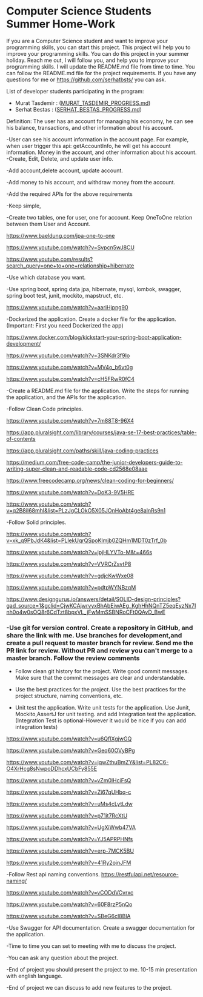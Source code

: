 # Computer Science Students Summer Home-Work

If you are a Computer Science student and want to improve your programming skills, you can start this project. This project will help you to improve your programming skills. You can do this project in your summer holiday.
Reach me out, I will follow you, and help you to improve your programming skills. I will update the README.md file from time to time. You can follow the README.md file for the project requirements.
If you have any questions for me or https://github.com/serhatbsts/ you can ask. 

List of developer students participating in the program:

- Murat Tasdemir : ([MURAT_TASDEMIR_PROGRESS.md](students%2FMURAT_TASDEMIR_PROGRESS.md))
- Serhat Bestas : ([SERHAT_BESTAS_PROGRESS.md](students%2FSERHAT_BESTAS_PROGRESS.md))

Definition: The user has an account for managing his economy, he can see his balance, transactions, and other information about his account.

-User can see his account information in the account page.
For example, when user trigger this api: getAccountInfo, he will get his account information. Money in the account, and other information about his account.
-Create, Edit, Delete, and update user info.

-Add account,delete account, update account.

-Add money to his account, and withdraw money from the account.

-Add the required APIs for the above requirements

-Keep simple, 

-Create two tables, one for user, one for account. Keep OneToOne relation between them User and Account.

https://www.baeldung.com/jpa-one-to-one

https://www.youtube.com/watch?v=Svpcn5wJ8CU

https://www.youtube.com/results?search_query=one+to+one+relationship+hibernate

-Use which database you want.

-Use spring boot, spring data jpa, hibernate, mysql, lombok, swagger, spring boot test, junit, mockito, mapstruct, etc.

https://www.youtube.com/watch?v=aariHjpng90

-Dockerized the application. Create a docker file for the application.(Important: First you need Dockerized the app)

https://www.docker.com/blog/kickstart-your-spring-boot-application-development/

https://www.youtube.com/watch?v=3SNKdr3f9Io

https://www.youtube.com/watch?v=MV4o_b6vt0g

https://www.youtube.com/watch?v=cH5FRwR0fC4

-Create a README.md file for the application. Write the steps for running the application, and the APIs for the application.

-Follow Clean Code principles.

https://www.youtube.com/watch?v=7m88T8-96X4

https://app.pluralsight.com/library/courses/java-se-17-best-practices/table-of-contents

https://app.pluralsight.com/paths/skill/java-coding-practices

https://medium.com/free-code-camp/the-junior-developers-guide-to-writing-super-clean-and-readable-code-cd2568e08aae

https://www.freecodecamp.org/news/clean-coding-for-beginners/

https://www.youtube.com/watch?v=DoK3-9V5HRE

https://www.youtube.com/watch?v=q2B8iI68mhI&list=PLzJgCLOkO5X05JOnHoAbt4ge8alnRs9n1

-Follow Solid principles.

https://www.youtube.com/watch?v=xk_q9PbJdK4&list=PLlekUqrQSpoKlmjb0ZQHm1MDT0zTrf_0b

https://www.youtube.com/watch?v=jpjHLYVTo-M&t=466s

https://www.youtube.com/watch?v=VVRCrZsvtP8

https://www.youtube.com/watch?v=gdjcKwWxe08

https://www.youtube.com/watch?v=pdtpWYNBzqM

https://www.designgurus.io/answers/detail/SOLID-design-principles?gad_source=1&gclid=CjwKCAjwrvyxBhAbEiwAEg_KghHhNQnTZ5eqEyzNx7Inh0o4w0sOQ8r6CdTzt8bpxVL_jFwMmSSBNRoCFt0QAvD_BwE

### -Use git for version control. Create a repository in GitHub, and share the link with me. Use branches for development,and create a pull request to master branch for review. Send me the PR link for review. Without PR and review you can't merge to a master branch. Follow the review comments

- Follow clean git history for the project. Write good commit messages. Make sure that the commit messages are clear and understandable.

- Use the best practices for the project. Use the best practices for the project structure, naming conventions, etc.

- Unit test the application. Write unit tests for the application. Use Junit, Mockito,AssertJ for unit testing.
and add Integration test the application.(Integration Test is optional-However it would be nice if you can add integration tests)

https://www.youtube.com/watch?v=u6QfIXgjwGQ

https://www.youtube.com/watch?v=Geq60OVyBPg

https://www.youtube.com/watch?v=jqwZthuBmZY&list=PL82C6-O4XrHcg8sNwpoDDhcxUCbFy855E

https://www.youtube.com/watch?v=vZm0lHciFsQ

https://www.youtube.com/watch?v=Zi67qUHbq-c

https://www.youtube.com/watch?v=uMs4cLytLdw

https://www.youtube.com/watch?v=p71it7RcXtU

https://www.youtube.com/watch?v=UgXiWwb47VA

https://www.youtube.com/watch?v=YJ5APRPHNfs

https://www.youtube.com/watch?v=erp-7MCK5BU

https://www.youtube.com/watch?v=41Ry2ojnJFM

-Follow Rest api naming conventions. https://restfulapi.net/resource-naming/

https://www.youtube.com/watch?v=vCODdVCvrxc

https://www.youtube.com/watch?v=60F8rzP5nQo

https://www.youtube.com/watch?v=SBeG6cl8BlA

-Use Swagger for API documentation. Create a swagger documentation for the application.


-Time to time you can set to meeting with me to discuss the project.

-You can ask any question about the project.

-End of project you should present the project to me. 10-15 min presentation with english language.

-End of project we can discuss to add new features to the project.


